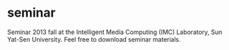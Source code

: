 seminar
=======
Seminar 2013 fall at the Intelligent Media Computing (IMC) Laboratory, Sun Yat-Sen University.
Feel free to download seminar materials.
